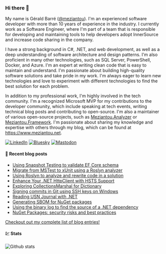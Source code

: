 ### Hi there 👋

My name is Gérald Barré ([@meziantou](https://twitter.com/meziantou)). I'm an experienced software developer with more than 10 years of experience in the industry. I currently work as a Software Engineer, where I'm part of a team that is responsible for developing and maintaining tools to help developers adopt InnerSource and increase code sharing in the company.

I have a strong background in C#, .NET, and web development, as well as a deep understanding of software architecture and design patterns. I'm also proficient in many other technologies, such as SQL Server, PowerShell, Docker, and Azure. I'm an expert at writing clean code that is easy to maintain and understand. I'm passionate about building high-quality software solutions and take pride in my work. I'm always eager to learn new technologies and love to experiment with different technologies to find the best solution for each problem.

In addition to my professional work, I'm highly involved in the tech community. I'm a recognized Microsoft MVP for my contributions to the developer community, which include speaking at tech events, writing technical blog posts and contributing to open-source. I'm also a maintainer of various open-source projects, such as [Meziantou.Analyzer](https://github.com/meziantou/Meziantou.Analyzer) or [Meziantou.Framework](https://github.com/meziantou/Meziantou.Framework). I'm passionate about sharing my knowledge and expertise with others through my blog, which can be found at <https://www.meziantou.net>.

[![LinkedIn](https://custom-icon-badges.demolab.com/badge/LinkedIn-0A66C2?logo=linkedin-white&logoColor=fff)](https://www.linkedin.com/in/meziantou/)
[![Bluesky](https://img.shields.io/badge/Bluesky-0285FF?logo=bluesky&logoColor=fff)](https://bsky.app/profile/meziantou.net)
[![Mastodon](https://img.shields.io/badge/Mastodon-6364FF?logo=mastodon&logoColor=fff)](https://hachyderm.io/@meziantou)

#### 📗 Recent blog posts

<!--START_SECTION:feed-->
* [Using Snapshot Testing to validate EF Core schema](https:&#x2F;&#x2F;www.meziantou.net&#x2F;using-snapshot-testing-to-validate-ef-core-schema.htm?utm_medium&#x3D;social&amp;utm_source&#x3D;syndication)
* [Migrate from MSTest to xUnit using a Roslyn analyzer](https:&#x2F;&#x2F;www.meziantou.net&#x2F;migrate-from-mstest-to-xunit-using-a-roslyn-analyzer.htm?utm_medium&#x3D;social&amp;utm_source&#x3D;syndication)
* [Using Roslyn to analyze and rewrite code in a solution](https:&#x2F;&#x2F;www.meziantou.net&#x2F;using-roslyn-to-analyze-and-rewrite-code-in-a-solution.htm?utm_medium&#x3D;social&amp;utm_source&#x3D;syndication)
* [Enhance Your .NET HttpClient with HSTS Support](https:&#x2F;&#x2F;www.meziantou.net&#x2F;hsts-for-httpclient-in-dotnet.htm?utm_medium&#x3D;social&amp;utm_source&#x3D;syndication)
* [Exploring CollectionsMarshal for Dictionary](https:&#x2F;&#x2F;www.meziantou.net&#x2F;exploring-collectionsmarshal-for-dictionary.htm?utm_medium&#x3D;social&amp;utm_source&#x3D;syndication)
* [Signing commits in Git using SSH keys on Windows](https:&#x2F;&#x2F;www.meziantou.net&#x2F;signing-commits-in-git-using-ssh-keys-on-windows.htm?utm_medium&#x3D;social&amp;utm_source&#x3D;syndication)
* [Reading USN Journal with .NET](https:&#x2F;&#x2F;www.meziantou.net&#x2F;reading-usn-journal-with-dotnet.htm?utm_medium&#x3D;social&amp;utm_source&#x3D;syndication)
* [Generating SBOM for NuGet packages](https:&#x2F;&#x2F;www.meziantou.net&#x2F;generating-sbom-for-nuget-packages.htm?utm_medium&#x3D;social&amp;utm_source&#x3D;syndication)
* [Using the binary log to find the source of a .NET dependency](https:&#x2F;&#x2F;www.meziantou.net&#x2F;using-the-binary-log-to-find-the-source-of-a-dotnet-dependency.htm?utm_medium&#x3D;social&amp;utm_source&#x3D;syndication)
* [NuGet Packages: security risks and best practices](https:&#x2F;&#x2F;www.meziantou.net&#x2F;nuget-packages-security-risks-and-best-practices.htm?utm_medium&#x3D;social&amp;utm_source&#x3D;syndication)
<!--END_SECTION:feed-->

[Checkout out my complete list of blog entries!](https://www.meziantou.net/archives.htm)

#### 💹 Stats

![Github stats](https://github-readme-stats.vercel.app/api?username=meziantou&show_icons=true&hide_border=true)
